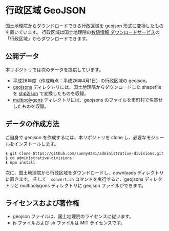 行政区域 GeoJSON
===

国土地理院からダウンドロードできる行政区域を geojson 形式に変換したものを置いています。
行政区域は国土地理院の[数値情報 ダウンロードサービス](http://nlftp.mlit.go.jp/ksj/index.html)の「行政区域」からダウンロードできます。

## 公開データ

本リポジトリでは次のデータを提供しています。

* 平成26年度（作成時点：平成26年4月1日）の行政区域の geojson。
* [geojsons](https://github.com/sunny4381/administrative-divisions/tree/master/geojsons) ディレクトリには、国土地理院からダウンロードした shapefile を [shp2json](https://github.com/substack/shp2json) で変換したものを収録。
* [multipolygons](https://github.com/sunny4381/administrative-divisions/tree/master/multipolygons) ディレクトリには、geojsons のファイルを市町村で名寄せしたものを収録。

## データの作成方法

ご自身で geojson を作成するには、本リポジトリを clone し、必要なモジュールをインストールします。

    $ git clone https://github.com/sunny4381/administrative-divisions.git
    $ cd administrative-divisions
    $ npm install

次に、国土地理院から行政区域をダウンドロードし、downloads ディレクトリに置きます。
そして　`convert.sh` コマンドを実行すると、geojsons ディレクトリと multipolygons ディレクトリに geojson ファイルができます。

## ライセンスおよび著作権

* geojson ファイルは、国土地理院のライセンスに従います。
* js ファイルおよび sh ファイルは MIT ライセンスです。
